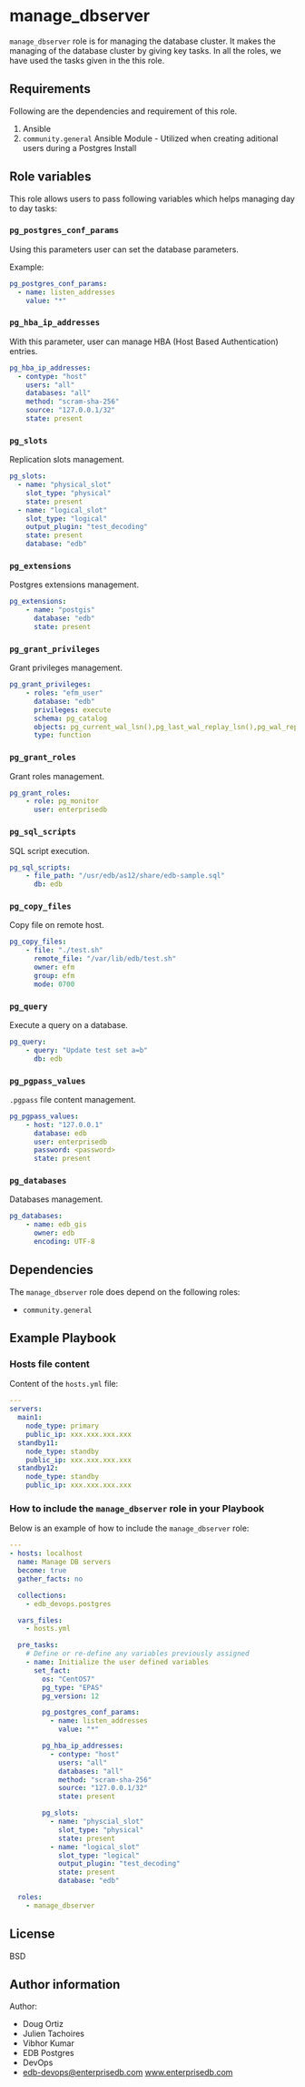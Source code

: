 # manage_dbserver

`manage_dbserver` role is for managing the database cluster. It makes the
managing of the database cluster by giving key tasks. In all the roles, we have
used the tasks given in the this role.

## Requirements

Following are the dependencies and requirement of this role. 

  1. Ansible
  2. `community.general` Ansible Module - Utilized when creating aditional
     users during a Postgres Install


## Role variables

This role allows users to pass following variables which helps managing day to
day tasks:

### `pg_postgres_conf_params`

Using this parameters user can set the database parameters.
 
Example: 
```yaml  
pg_postgres_conf_params:
  - name: listen_addresses
    value: "*"
```

### `pg_hba_ip_addresses`

With this parameter, user can manage HBA (Host Based Authentication) entries.

```yaml
pg_hba_ip_addresses: 
  - contype: "host"
    users: "all"
    databases: "all"
    method: "scram-sha-256"
    source: "127.0.0.1/32"
    state: present
```

### `pg_slots`

Replication slots management.

```yaml
pg_slots:
  - name: "physical_slot"
    slot_type: "physical"
    state: present
  - name: "logical_slot"
    slot_type: "logical"
    output_plugin: "test_decoding"
    state: present
    database: "edb"
```

### `pg_extensions`

Postgres extensions management.

```yaml
pg_extensions:
    - name: "postgis"
      database: "edb"
      state: present
```

### `pg_grant_privileges`

Grant privileges management.

```yaml
pg_grant_privileges:
    - roles: "efm_user"
      database: "edb"
      privileges: execute
      schema: pg_catalog
      objects: pg_current_wal_lsn(),pg_last_wal_replay_lsn(),pg_wal_replay_resume(),pg_wal_replay_pause()
      type: function
```

### `pg_grant_roles`

Grant roles management.

```yaml
pg_grant_roles:
    - role: pg_monitor
      user: enterprisedb
```

### `pg_sql_scripts`

SQL script execution.

```yaml
pg_sql_scripts:
    - file_path: "/usr/edb/as12/share/edb-sample.sql"
      db: edb
```

### `pg_copy_files`

Copy file on remote host.

```yaml
pg_copy_files:
    - file: "./test.sh"
      remote_file: "/var/lib/edb/test.sh"
      owner: efm
      group: efm
      mode: 0700
```

### `pg_query`

Execute a query on a database.

```yaml
pg_query:
    - query: "Update test set a=b"
      db: edb 
```

### `pg_pgpass_values`

`.pgpass` file content management.

```yaml
pg_pgpass_values:
    - host: "127.0.0.1"
      database: edb
      user: enterprisedb
      password: <password>
      state: present
```

### `pg_databases`

Databases management.

```yaml
pg_databases:
    - name: edb_gis
      owner: edb
      encoding: UTF-8
```

## Dependencies

The `manage_dbserver` role does depend on the following roles:

  * `community.general`

## Example Playbook

### Hosts file content

Content of the `hosts.yml` file:

```yaml
---
servers:
  main1:
    node_type: primary
    public_ip: xxx.xxx.xxx.xxx
  standby11:
    node_type: standby
    public_ip: xxx.xxx.xxx.xxx
  standby12:
    node_type: standby
    public_ip: xxx.xxx.xxx.xxx
```

### How to include the `manage_dbserver` role in your Playbook

Below is an example of how to include the `manage_dbserver` role:

```yaml
---
- hosts: localhost
  name: Manage DB servers
  become: true
  gather_facts: no

  collections:
    - edb_devops.postgres

  vars_files:
    - hosts.yml

  pre_tasks:
    # Define or re-define any variables previously assigned
    - name: Initialize the user defined variables
      set_fact:
        os: "CentOS7"
        pg_type: "EPAS"
        pg_version: 12

        pg_postgres_conf_params:
          - name: listen_addresses
            value: "*"

        pg_hba_ip_addresses:
          - contype: "host"
            users: "all"
            databases: "all"
            method: "scram-sha-256"
            source: "127.0.0.1/32"
            state: present

        pg_slots:
          - name: "physcial_slot"
            slot_type: "physical"
            state: present
          - name: "logical_slot"
            slot_type: "logical"
            output_plugin: "test_decoding"
            state: present
            database: "edb"

  roles:
    - manage_dbserver
```

## License

BSD

## Author information

Author:

  * Doug Ortiz
  * Julien Tachoires
  * Vibhor Kumar
  * EDB Postgres
  * DevOps
  * edb-devops@enterprisedb.com www.enterprisedb.com
